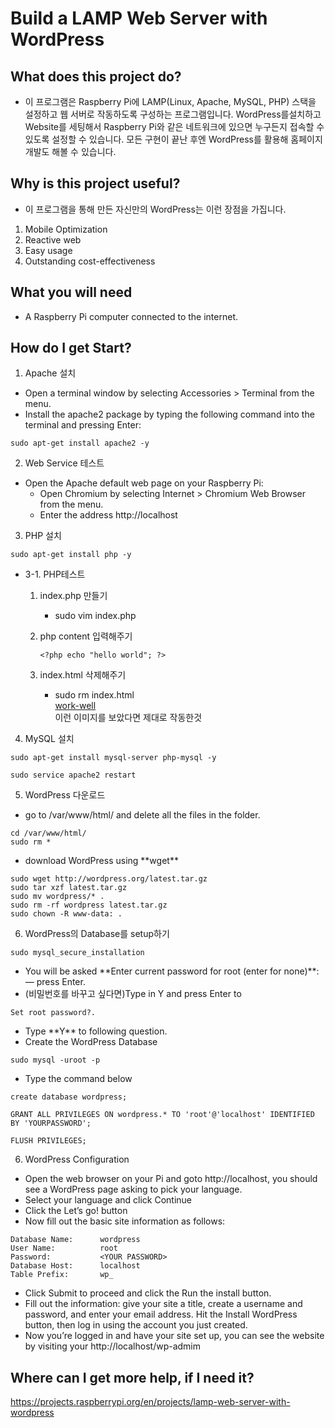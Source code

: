 # Build a LAMP Web Server with WordPress

## What does this project do?
* 이 프로그램은 Raspberry Pi에 LAMP(Linux, Apache, MySQL, PHP) 스택을 설정하고 웹 서버로 작동하도록 구성하는 프로그램입니다. WordPress를설치하고 Website를 세팅해서 Raspberry Pi와 같은 네트워크에 있으면 누구든지 접속할 수 있도록 설정할 수 있습니다. 모든 구현이 끝난 후엔 WordPress를 활용해 홈페이지 개발도 해볼 수 있습니다. 

## Why is this project useful?
* 이 프로그램을 통해 만든 자신만의 WordPress는 이런 장점을 가집니다.
1. Mobile Optimization
2. Reactive web
3. Easy usage
4. Outstanding cost-effectiveness

## What you will need
* A Raspberry Pi computer connected to the internet.

## How do I get Start?
1. Apache 설치  
* Open a terminal window by selecting Accessories > Terminal from the menu.  
* Install the apache2 package by typing the following command into the terminal and pressing Enter:  
```
sudo apt-get install apache2 -y
```

2. Web Service 테스트  
* Open the Apache default web page on your Raspberry Pi:  
	* Open Chromium by selecting Internet > Chromium Web Browser from the menu.  
	* Enter the address http://localhost

3. PHP 설치
```
sudo apt-get install php -y
```   

* 3-1. PHP테스트  
	1. index.php 만들기  
		* sudo vim index.php
	2. php content 입력해주기
 
		```
		<?php echo "hello world"; ?>
		```  

	3. index.html 삭제해주기  
		* sudo rm index.html  
		[work-well](https://projects-static.raspberrypi.org/projects/lamp-web-server-with-wordpress/40bbe4fdff0772fc22e960571225292240b37910/en/images/apache-hello-world.png)  
	 	이런 이미지를 보았다면 제대로 작동한것

4. MySQL 설치  
```
sudo apt-get install mysql-server php-mysql -y
```

```
sudo service apache2 restart
```

5. WordPress 다운로드
* go to /var/www/html/ and delete all the files in the folder.
```
cd /var/www/html/
sudo rm *
```

* download WordPress using \*\*wget\*\*
```
sudo wget http://wordpress.org/latest.tar.gz
sudo tar xzf latest.tar.gz
sudo mv wordpress/* .
sudo rm -rf wordpress latest.tar.gz
sudo chown -R www-data: .
```

6. WordPress의 Database를 setup하기
```
sudo mysql_secure_installation
```
* You will be asked \*\*Enter current password for root (enter for none)\*\*: — press Enter.
* (비밀번호를 바꾸고 싶다면)Type in Y and press Enter to
```
Set root password?.
```
* Type \*\*Y\*\* to following question.
* Create the WordPress Database
```
sudo mysql -uroot -p
```
* Type the command below
```
create database wordpress;
```
```
GRANT ALL PRIVILEGES ON wordpress.* TO 'root'@'localhost' IDENTIFIED BY 'YOURPASSWORD';
```
```
FLUSH PRIVILEGES;
```

6. WordPress Configuration
* Open the web browser on your Pi and goto http://localhost, you should see a WordPress page asking to pick your language.
* Select your language and click Continue
* Click the Let’s go! button
* Now fill out the basic site information as follows:
```
Database Name:      wordpress
User Name:          root
Password:           <YOUR PASSWORD>
Database Host:      localhost
Table Prefix:       wp_
```
* Click Submit to proceed and click the Run the install button.
* Fill out the information: give your site a title, create a username and password, and enter your email address. Hit the Install WordPress button, then log in using the account you just created.
* Now you’re logged in and have your site set up, you can see the website by visiting your http://localhost/wp-admim

## Where can I get more help, if I need it? 
https://projects.raspberrypi.org/en/projects/lamp-web-server-with-wordpress

